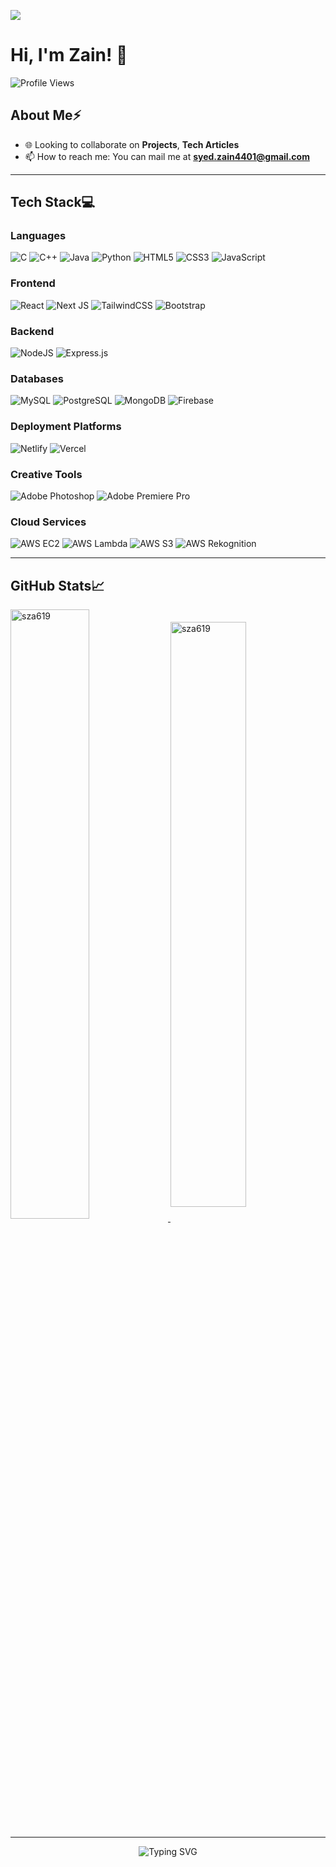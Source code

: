 ![](https://user-images.githubusercontent.com/89148021/129922898-a69fab36-7b6c-46ee-8f3d-91398a27e671.png)
# Hi, I'm Zain! 👋
![Profile Views](https://komarev.com/ghpvc/?username=sza619&color=blue)

## About Me⚡
- 🌐 Looking to collaborate on **Projects**, **Tech Articles**
- 📫 How to reach me: You can mail me at **syed.zain4401@gmail.com**

---

## Tech Stack💻

### Languages
![C](https://img.shields.io/badge/C-%2300599C.svg?style=for-the-badge&logo=c&logoColor=white)
![C++](https://img.shields.io/badge/C++-%2300599C.svg?style=for-the-badge&logo=c%2B%2B&logoColor=white)
![Java](https://img.shields.io/badge/Java-%23ED8B00.svg?style=for-the-badge&logo=java&logoColor=white)
![Python](https://img.shields.io/badge/Python-%2314354C.svg?style=for-the-badge&logo=python&logoColor=white)
![HTML5](https://img.shields.io/badge/HTML5-%23E34F26.svg?style=for-the-badge&logo=html5&logoColor=white)
![CSS3](https://img.shields.io/badge/CSS3-%231572B6.svg?style=for-the-badge&logo=css3&logoColor=white)
![JavaScript](https://img.shields.io/badge/JavaScript-%23F7DF1E.svg?style=for-the-badge&logo=javascript&logoColor=black)

### Frontend
![React](https://img.shields.io/badge/React-%2361DAFB.svg?style=for-the-badge&logo=react&logoColor=black)
![Next JS](https://img.shields.io/badge/Next.js-%23000000.svg?style=for-the-badge&logo=next.js&logoColor=white)
![TailwindCSS](https://img.shields.io/badge/TailwindCSS-%2338B2AC.svg?style=for-the-badge&logo=tailwind-css&logoColor=white)
![Bootstrap](https://img.shields.io/badge/Bootstrap-%23563D7C.svg?style=for-the-badge&logo=bootstrap&logoColor=white)

### Backend
![NodeJS](https://img.shields.io/badge/Node.js-%23339933.svg?style=for-the-badge&logo=node.js&logoColor=white)
![Express.js](https://img.shields.io/badge/Express.js-%23404d59.svg?style=for-the-badge&logo=express&logoColor=white)

### Databases
![MySQL](https://img.shields.io/badge/MySQL-%2300f.svg?style=for-the-badge&logo=mysql&logoColor=white)
![PostgreSQL](https://img.shields.io/badge/PostgreSQL-%23336791.svg?style=for-the-badge&logo=postgresql&logoColor=white)
![MongoDB](https://img.shields.io/badge/MongoDB-%2347A248.svg?style=for-the-badge&logo=mongodb&logoColor=white)
![Firebase](https://img.shields.io/badge/Firebase-%23FFCA28.svg?style=for-the-badge&logo=firebase&logoColor=black)

### Deployment Platforms
![Netlify](https://img.shields.io/badge/Netlify-%2300C7B7.svg?style=for-the-badge&logo=netlify&logoColor=white)
![Vercel](https://img.shields.io/badge/Vercel-%23000000.svg?style=for-the-badge&logo=vercel&logoColor=white)

### Creative Tools
![Adobe Photoshop](https://img.shields.io/badge/Adobe%20Photoshop-%23001E36.svg?style=for-the-badge&logo=adobe-photoshop&logoColor=white)
![Adobe Premiere Pro](https://img.shields.io/badge/Adobe%20Premiere%20Pro-%23001E36.svg?style=for-the-badge&logo=adobe-premiere-pro&logoColor=white)

### Cloud Services
![AWS EC2](https://img.shields.io/badge/AWS%20EC2-%23FF9900.svg?style=for-the-badge&logo=amazon-aws&logoColor=white)
![AWS Lambda](https://img.shields.io/badge/AWS%20Lambda-%23FF9900.svg?style=for-the-badge&logo=amazon-aws&logoColor=white)
![AWS S3](https://img.shields.io/badge/AWS%20S3-%23FF9900.svg?style=for-the-badge&logo=amazon-s3&logoColor=white)
![AWS Rekognition](https://img.shields.io/badge/AWS%20Rekognition-%23FF9900.svg?style=for-the-badge&logo=amazon-aws&logoColor=white)

---

## GitHub Stats📈
<a href="https://github-readme-stats.vercel.app/api?username=sza619">
<img width="50%" align="center" src="https://github-readme-stats.vercel.app/api?username=sza619&show_icons=true&theme=react&background=2c2b31&bg_color=2c2b31&hide_border=true&locale=en" alt="sza619"  />
</a>
<a href="https://github-readme-streak-stats.herokuapp.com/?user=sza619">
<img width="49%" align="center" src="https://github-readme-streak-stats.herokuapp.com/?user=sza619&theme=react&background=2c2b31&hide_border=true" alt="sza619"/>
</a>

---

<p align="center">
  <img src="https://readme-typing-svg.demolab.com?font=Fira+Code&size=24&pause=1000&color=F70000&center=true&width=435&lines=Thanks+for+visiting+my+profile!" alt="Typing SVG" />
</p>



